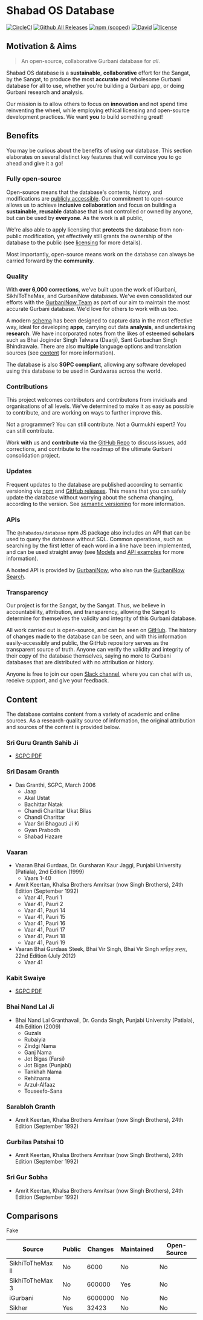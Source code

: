 # Shabad OS Database
[![CircleCI](https://img.shields.io/circleci/project/github/ShabadOS/database.svg?style=for-the-badge   ':no-zoom')](https://circleci.com/gh/ShabadOS/database)
[![Github All Releases](https://img.shields.io/github/downloads/ShabadOS/database/total.svg?style=for-the-badge  ':no-zoom')](https://github.com/ShabadOS/database/releases)
[![npm (scoped)](https://img.shields.io/npm/v/@shabados/database.svg?style=for-the-badge  ':no-zoom')](https://www.npmjs.com/package/@shabados/database)
[![David](https://img.shields.io/david/ShabadOS/database.svg?style=for-the-badge  ':no-zoom')]()
[![license](https://img.shields.io/github/license/ShabadOS/database.svg?style=for-the-badge  ':no-zoom')]()

## Motivation & Aims
> An open-source, collaborative Gurbani database for *all*.

Shabad OS database is a **sustainable**, **collaborative** effort for the Sangat, by the Sangat, to produce the most **accurate** and wholesome Gurbani database for all to use, whether you're building a Gurbani app, or doing Gurbani research and analysis.

Our mission is to allow others to focus on **innovation** and not spend time reinventing the wheel, while employing ethical licensing and open-source development practices. We want **you** to build something great!

## Benefits
You may be curious about the benefits of using our database. This section elaborates on several distinct key features that will convince you to go ahead and give it a go! 

### Fully open-source
Open-source means that the database's contents, history, and modifications are [publicly accessible](https://github.com/shabados/database). Our commitment to open-source allows us to achieve **inclusive collaboration** and focus on building a **sustainable**, **reusable** database that is not controlled or owned by anyone, but can be used by **everyone**. As the work is all public, 

We're also able to apply licensing that **protects** the database from non-public modification, yet effectively still grants the ownership of the database to the public (see [licensing](licensing) for more details).

Most importantly, open-source means work on the database can always be carried forward by the **community**.

### Quality
With **over 6,000 corrections**, we've built upon the work of iGurbani, SikhiToTheMax, and GurbaniNow databases. We've even consolidated our efforts with the [GurbaniNow Team](https://GurbaniNow.com) as part of our aim to maintain the most accurate Gurbani database. We'd love for others to work with us too.

A modern [schema](getting-started/schema) has been designed to capture data in the most effective way, ideal for developing **apps**, carrying out data **analysis**, and undertaking **research**. We have incorporated notes from the likes of esteemed **scholars** such as Bhai Joginder Singh Talwara (Daarji), Sant Gurbachan Singh Bhindrawale. There are also **multiple** language options and translation sources (see [content](#content) for more information). 

The database is also **SGPC compliant**, allowing any software developed using this database to be used in Gurdwaras across the world. 

### Contributions
This project welcomes contributors and contributons from invidiuals and organisations of all levels. We've determined to make it as easy as possible to contribute, and are working on ways to further improve this. 

Not a programmer? You can still contribute. Not a Gurmukhi expert? You can still contribute.

Work **with** us and **contribute** via the [GitHub Repo](https://github.com/shabados/database) to discuss issues, add corrections, and contribute to the roadmap of the ultimate Gurbani consolidation project.

### Updates
Frequent updates to the database are published according to semantic versioning via [npm](https://npmjs.com/package/@shabados/database) and [GitHub releases](https://github.com/shabados/database/releases). This means that you can safely update the database without worrying about the schema changing, according to the version. See [semantic versioning](https://semver.org/) for more information.

### APIs
The `@shabados/database` npm JS package also includes an API that can be used to query the database without SQL. Common operations, such as searching by the first letter of each word in a line have been implemented, and can be used straight away (see [Models](models) and [API examples](examples) for more information).

A hosted API is provided by [GurbaniNow](https://github.com/gurbaninow/api), who also run the [GurbaniNow Search](https://GurbaniNow.com).

### Transparency
Our project is for the Sangat, by the Sangat. Thus, we believe in accountabiility, attribution, and transparency, allowing the Sangat to determine for themselves the validity and integrity of this Gurbani database.

All work carried out is open-source, and can be seen on [GitHub](https://github.com/shabados/database). The history of changes made to the database can be seen, and with this information easily-accessibly and public, the GitHub repository serves as the transparent source of truth. Anyone can verify the validity and integrity of their copy of the database themselves, saying no more to Gurbani databases that are distributed with no attribution or history. 

Anyone is free to join our open [Slack channel](https://slack.shabados.com), where you can chat with us, receive support, and give your feedback.

## Content

The database contains content from a variety of academic and online sources. As a research-quality source of information, the original attribution and sources of the content is provided below.

### Sri Guru Granth Sahib Ji
- [SGPC PDF](http://old.sgpc.net/CDN/Siri%20Guru%20Granth%20Sahib%20without%20Index%20%28Uni%29.pdf)

### Sri Dasam Granth
- Das Granthi, SGPC, March 2006
    - Jaap
    - Akal Ustat
    - Bachittar Natak
    - Chandi Charittar Ukat Bilas
    - Chandi Charittar
    - Vaar Sri Bhagauti Ji Ki
    - Gyan Prabodh
    - Shabad Hazare

### Vaaran
- Vaaran Bhai Gurdaas, Dr. Gursharan Kaur Jaggi, Punjabi University (Patiala), 2nd Edition (1999)
    - Vaars 1-40
- Amrit Keertan, Khalsa Brothers Amritsar (now Singh Brothers), 24th Edition (September 1992)
    - Vaar 41, Pauri 1
    - Vaar 41, Pauri 2
    - Vaar 41, Pauri 14
    - Vaar 41, Pauri 15
    - Vaar 41, Pauri 16
    - Vaar 41, Pauri 17
    - Vaar 41, Pauri 18
    - Vaar 41, Pauri 19
- Vaaran Bhai Gurdaas Steek, Bhai Vir Singh, Bhai Vir Singh ਸਾਹਿਤ ਸਦਨ, 22nd Edition (July 2012)
    - Vaar 41

### Kabit Swaiye
- [SGPC PDF](http://old.sgpc.net/CDN/Kabit%20by%20Bhai%20Gurdaas,%20Gurmukhi.pdf)

### Bhai Nand Lal Ji
- Bhai Nand Lal Granthavali, Dr. Ganda Singh, Punjabi University (Patiala), 4th Edition (2009)
    - Guzals
    - Rubaiyia
    - Zindgi Nama
    - Ganj Nama
    - Jot Bigas (Farsi)
    - Jot Bigas (Punjabi)
    - Tankhah Nama
    - Rehitnama
    - Arzul-Alfaaz
    - Touseefo-Sana

### Sarabloh Granth
- Amrit Keertan, Khalsa Brothers Amritsar (now Singh Brothers), 24th Edition (September 1992)

### Gurbilas Patshai 10
- Amrit Keertan, Khalsa Brothers Amritsar (now Singh Brothers), 24th Edition (September 1992)

### Sri Gur Sobha
- Amrit Keertan, Khalsa Brothers Amritsar (now Singh Brothers), 24th Edition (September 1992)

## Comparisons
Fake

| Source           | Public | Changes   | Maintained | Open-Source |
|------------------|--------|-----------|------------|-------------|
| SikhiToTheMax II | No     | 6000      | No         | No          |
| SikhiToTheMax 3  | No     | 600000    | Yes        | No          |
| iGurbani         | No     | 6000000   | No         | No          |
| Sikher           | Yes    | 32423     | No         | No          |